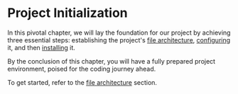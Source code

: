 # Project Initialization

In this pivotal chapter, we will lay the foundation for our project by achieving three essential steps: establishing the project's [file architecture](file-architecture.md), [configuring](configuration.md) it, and then [installing](installation.md) it.

By the conclusion of this chapter, you will have a fully prepared project environment, poised for the coding journey ahead.

To get started, refer to the [file architecture](file-architecture.md) section.
